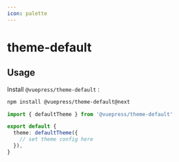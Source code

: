 ```yaml
---
icon: palette
---
```


# theme-default

<NpmBadge package="@vuepress/theme-default" />

## Usage

Install `@vuepress/theme-default` :

```bash
npm install @vuepress/theme-default@next
```

```ts title=".vuepress/config.ts"
import { defaultTheme } from '@vuepress/theme-default'

export default {
  theme: defaultTheme({
    // set theme config here
  }),
}
```
